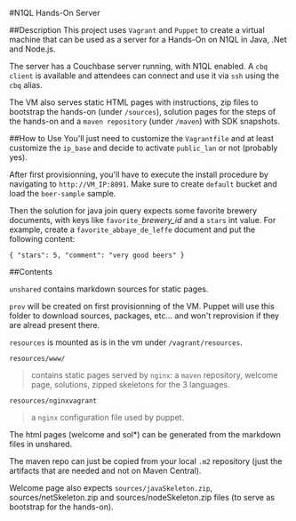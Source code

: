 #N1QL Hands-On Server

##Description
This project uses `Vagrant` and `Puppet` to create a virtual machine that can be used as a server for a Hands-On on N1QL in Java, .Net and Node.js.

The server has a Couchbase server running, with N1QL enabled. A `cbq client` is available and attendees can connect and use it via `ssh` using the `cbq` alias.

The VM also serves static HTML pages with instructions, zip files to bootstrap the hands-on (under `/sources`), solution pages for the steps of the hands-on and a `maven repository` (under `/maven`) with SDK snapshots.

##How to Use
You'll just need to customize the `Vagrantfile` and at least customize the `ip_base` and decide to activate `public_lan` or not (probably yes).

After first provisionning, you'll have to execute the install procedure by navigating to `http://VM_IP:8091`. Make sure to create `default` bucket and load the `beer-sample` sample.

Then the solution for java join query expects some favorite brewery documents, with keys like `favorite_`*brewery_id* and a `stars` int value. For example, create a `favorite_abbaye_de_leffe` document and put the following content:

    { "stars": 5, "comment": "very good beers" }

##Contents

`unshared` contains markdown sources for static pages.

`prov` will be created on first provisionning of the VM. Puppet will use this folder to download sources, packages, etc... and won't reprovision if they are alread present there.

`resources` is mounted as is in the vm under `/vagrant/resources`.

`resources/www/`
> contains static pages served by `nginx`: a `maven` repository, welcome page, solutions, zipped skeletons for the 3 languages.

`resources/nginxvagrant`
> a `nginx` configuration file used by puppet.

The html pages (welcome and sol*) can be generated from the markdown files in unshared.

The maven repo can just be copied from your local `.m2` repository (just the artifacts that are needed and not on Maven Central).

Welcome page also expects `sources/javaSkeleton.zip`, sources/netSkeleton.zip and sources/nodeSkeleton.zip files (to serve as bootstrap for the hands-on).


